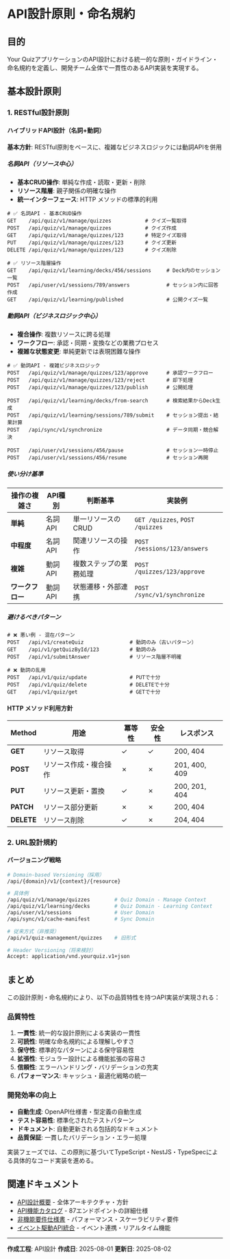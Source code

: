 # API設計原則・命名規約

## 目的

Your QuizアプリケーションのAPI設計における統一的な原則・ガイドライン・命名規約を定義し、開発チーム全体で一貫性のあるAPI実装を実現する。

## 基本設計原則

### 1. RESTful設計原則

#### ハイブリッドAPI設計（名詞+動詞）

**基本方針**: RESTful原則をベースに、複雑なビジネスロジックには動詞APIを併用

##### 名詞API（リソース中心）

- **基本CRUD操作**: 単純な作成・読取・更新・削除
- **リソース階層**: 親子関係の明確な操作
- **統一インターフェース**: HTTP メソッドの標準的利用

```http
# ✅ 名詞API - 基本CRUD操作
GET    /api/quiz/v1/manage/quizzes           # クイズ一覧取得
POST   /api/quiz/v1/manage/quizzes           # クイズ作成
GET    /api/quiz/v1/manage/quizzes/123       # 特定クイズ取得
PUT    /api/quiz/v1/manage/quizzes/123       # クイズ更新
DELETE /api/quiz/v1/manage/quizzes/123       # クイズ削除

# ✅ リソース階層操作
GET    /api/quiz/v1/learning/decks/456/sessions     # Deck内のセッション一覧
POST   /api/user/v1/sessions/789/answers            # セッション内に回答作成
GET    /api/quiz/v1/learning/published              # 公開クイズ一覧
```

##### 動詞API（ビジネスロジック中心）

- **複合操作**: 複数リソースに跨る処理
- **ワークフロー**: 承認・同期・変換などの業務プロセス
- **複雑な状態変更**: 単純更新では表現困難な操作

```http
# ✅ 動詞API - 複雑ビジネスロジック
POST   /api/quiz/v1/manage/quizzes/123/approve      # 承認ワークフロー
POST   /api/quiz/v1/manage/quizzes/123/reject       # 却下処理
POST   /api/quiz/v1/manage/quizzes/123/publish      # 公開処理

POST   /api/quiz/v1/learning/decks/from-search      # 検索結果からDeck生成
POST   /api/quiz/v1/learning/sessions/789/submit    # セッション提出・結果計算
POST   /api/sync/v1/synchronize                     # データ同期・競合解決

POST   /api/user/v1/sessions/456/pause              # セッション一時停止
POST   /api/user/v1/sessions/456/resume             # セッション再開
```

##### 使い分け基準

| 操作の複雑さ | API種別 | 判断基準 | 実装例 |
|-------------|---------|----------|--------|
| **単純** | 名詞API | 単一リソースのCRUD | `GET /quizzes`, `POST /quizzes` |
| **中程度** | 名詞API | 関連リソースの操作 | `POST /sessions/123/answers` |
| **複雑** | 動詞API | 複数ステップの業務処理 | `POST /quizzes/123/approve` |
| **ワークフロー** | 動詞API | 状態遷移・外部連携 | `POST /sync/v1/synchronize` |

##### 避けるべきパターン

```http
# ❌ 悪い例 - 混在パターン
POST   /api/v1/createQuiz               # 動詞のみ（古いパターン）
GET    /api/v1/getQuizById/123          # 動詞のみ
POST   /api/v1/submitAnswer             # リソース階層不明確

# ❌ 動詞の乱用
POST   /api/v1/quiz/update              # PUTで十分
POST   /api/v1/quiz/delete              # DELETEで十分
GET    /api/v1/quiz/get                 # GETで十分
```

#### HTTP メソッド利用方針

| Method | 用途 | 冪等性 | 安全性 | レスポンス |
|--------|------|--------|--------|------------|
| **GET** | リソース取得 | ✓ | ✓ | 200, 404 |
| **POST** | リソース作成・複合操作 | ✗ | ✗ | 201, 400, 409 |
| **PUT** | リソース更新・置換 | ✓ | ✗ | 200, 201, 404 |
| **PATCH** | リソース部分更新 | ✗ | ✗ | 200, 404 |
| **DELETE** | リソース削除 | ✓ | ✗ | 204, 404 |

### 2. URL設計規約

#### バージョニング戦略

```bash
# Domain-based Versioning（採用）
/api/{domain}/v1/{context}/{resource}

# 具体例
/api/quiz/v1/manage/quizzes        # Quiz Domain - Manage Context
/api/quiz/v1/learning/decks        # Quiz Domain - Learning Context
/api/user/v1/sessions              # User Domain
/api/sync/v1/cache-manifest        # Sync Domain

# 従来方式（非推奨）
/api/v1/quiz-management/quizzes    # 旧形式

# Header Versioning（将来検討）
Accept: application/vnd.yourquiz.v1+json
```

## まとめ

この設計原則・命名規約により、以下の品質特性を持つAPI実装が実現される：

### 品質特性

1. **一貫性**: 統一的な設計原則による実装の一貫性
2. **可読性**: 明確な命名規約による理解しやすさ
3. **保守性**: 標準的なパターンによる保守容易性
4. **拡張性**: モジュラー設計による機能拡張の容易さ
5. **信頼性**: エラーハンドリング・バリデーションの充実
6. **パフォーマンス**: キャッシュ・最適化戦略の統一

### 開発効率の向上

- **自動生成**: OpenAPI仕様書・型定義の自動生成
- **テスト容易性**: 標準化されたテストパターン
- **ドキュメント**: 自動更新される包括的なドキュメント
- **品質保証**: 一貫したバリデーション・エラー処理

実装フェーズでは、この原則に基づいてTypeScript・NestJS・TypeSpecによる具体的なコード実装を進める。

## 関連ドキュメント

- [API設計概要](../project/api-design/README.md) - 全体アーキテクチャ・方針
- [API機能カタログ](../project/api-design/api-catalog.md) - 87エンドポイントの詳細仕様
- [非機能要件仕様書](../project/api-design/non-functional-requirements.md) - パフォーマンス・スケーラビリティ要件
- [イベント駆動API統合](../project/api-design/event-integration.md) - イベント連携・リアルタイム機能

---
**作成工程**: API設計
**作成日**: 2025-08-01
**更新日**: 2025-08-02
